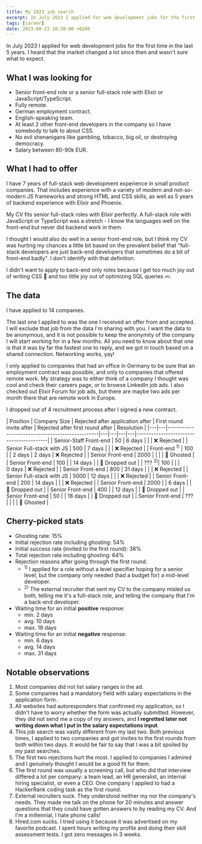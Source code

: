 ```yaml
---
title: My 2023 job search
excerpt: In July 2023 I applied for web development jobs for the first time in the last 5 years. Here's what happened.
tags: [career]
date: 2023-08-23 18:30:00 +0200
---
```


In July 2023 I applied for web development jobs for the first time in the last 5 years. I heard that the market changed a lot since then and wasn't sure what to expect.

## What I was looking for

- Senior front-end role or a senior full-stack role with Elixir or JavaScript/TypeScript.
- Fully remote.
- German employment contract.
- English-speaking team.
- At least 2 other front-end developers in the company so I have somebody to talk to about CSS.
- No evil shenanigans like gambling, tobacco, big oil, or destroying democracy.
- Salary between 80-90k EUR.

## What I had to offer

I have 7 years of full-stack web development experience in small product companies. That includes experience with a variety of modern and not-so-modern JS frameworks and strong HTML and CSS skills, as well as 5 years of backend experience with Elixir and Phoenix.

My CV fits senior full-stack roles with Elixir perfectly. A full-stack role with JavaScript or TypeScript was a stretch - I know the languages well on the front-end but never did backend work in them.

I thought I would also do well in a senior front-end role, but I think my CV was hurting my chances a little bit based on the prevalent belief that "full-stack developers are just back-end developers that sometimes do a bit of front-end badly". I don't identify with that definition.

I didn't want to apply to back-end only roles because I get too much joy out of writing CSS :rainbow: and too little joy out of optimizing SQL queries :zzz:.

## The data

I have applied to 14 companies.

The last one I applied to was the one I received an offer from and accepted. I will exclude that job from the data I'm sharing with you. I want the data to be anonymous, and it is not possible to keep the anonymity of the company I will start working for in a few months. All you need to know about that one is that it was by far the fastest one to reply, and we got in touch based on a shared connection. Networking works, yay!

I only applied to companies that had an office in Germany to be sure that an employment contract was possible, and only to companies that offered remote work. My strategy was to either think of a company I thought was cool and check their careers page, or to browse LinkedIn job ads. I also checked out Elixir Forum for job ads, but there are maybe two ads per month there that are remote work in Europe.

I dropped out of 4 recruitment process after I signed a new contract.

| Position | Company Size | Rejected after application after | First round invite after | Rejected after first round after | Resolution |
|---|---|-------------------------------------------------|---|---|---|---|-----------------------------------------|
| Senior-Staff Front-end | 50 | 6&nbsp;days | | | ❌&nbsp;Rejected |
| Senior Full-stack with JS | 500 | 7&nbsp;days | | | ❌&nbsp;Rejected |
| Front-end <sup>1)</sup> | 100 | | 2&nbsp;days | 2&nbsp;days | ❌&nbsp;Rejected |
| Senior Front-end | 2000 | | | | 👻&nbsp;Ghosted |
| Senior Front-end | 100 | | 14&nbsp;days | | 💸&nbsp;Dropped&nbsp;out |
| ??? <sup>2)</sup>| 100 | | | 0&nbsp;days | ❌&nbsp;Rejected |
| Senior Front-end | 800 | 31&nbsp;days | | | ❌&nbsp;Rejected |
| Senior Full-stack with JS | 5000 | 12&nbsp;days | | | ❌&nbsp;Rejected |
| Senior Front-end | 200 | 14&nbsp;days | | | ❌&nbsp;Rejected |
| Senior Front-end | 2000 | | 6&nbsp;days | | 💸&nbsp;Dropped&nbsp;out |
| Senior Front-end | 400 | | 12&nbsp;days | | 💸&nbsp;Dropped&nbsp;out |
| Senior Front-end | 50 | | 18&nbsp;days | | 💸&nbsp;Dropped&nbsp;out |
| Senior Front-end | ??? | | | | 👻&nbsp;Ghosted |

## Cherry-picked stats

- Ghosting rate: 15%
- Initial rejection rate including ghosting: 54% 
- Initial success rate (invited to the first round): 38%
- Total rejection rate including ghosting: 64%
- Rejection reasons after going through the first round:
  - <sup>1)</sup> I applied for a role without a level specifier hoping for a senior level, but the company only needed (had a budget for) a mid-level developer.
  - <sup>2)</sup> The external recruiter that sent my CV to the company misled us both, telling me it's a full-stack role, and telling the company that I'm a back-end developer.
- Waiting time for an initial **positive** response:
  - min. 2 days
  - avg. 10 days
  - max. 18 days
- Waiting time for an initial **negative** response:
  - min. 6 days
  - avg. 14 days
  - max. 31 days

## Notable observations

1. Most companies did not list salary ranges in the ad.
2. Some companies had a mandatory field with salary expectations in the application form.  
3. All websites had autoresponders that confirmed my application, so I didn't have to worry whether the form was actually submitted. However, they did not send me a copy of my answers, and **I regretted later not writing down what I put in the salary expectations input**.
4. This job search was vastly different from my last two. Both previous times, I applied to two companies and got invites to the first rounds from both within two days. It would be fair to say that I was a bit spoiled by my past searches.
5. The first two rejections hurt the most. I applied to companies I admired and I genuinely thought I would be a good fit for them.
6. The first round was usually a screening call, but who did that interview differed a lot per company: a team lead, an HR generalist, an internal hiring specialist, or even a CEO. One company I applied to had a HackerRank coding task as the first round.
7. External recruiters suck. They understood neither my nor the company's needs. They made me talk on the phone for 20 minutes and answer questions that they could have gotten answers to by reading my CV. And I'm a millennial, I hate phone calls!
8. Hired.com sucks. I tried using it because it was advertised on my favorite podcast. I spent hours writing my profile and doing their skill assessment tests. I got zero messages in 3 weeks.
